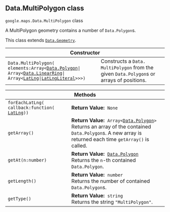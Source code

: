 <h2 id="Data.MultiPolygon"> Data.MultiPolygon class </h2><p>
<code><span itemprop="path">google.maps</span>.<span itemprop="name">Data.MultiPolygon</span></code>
class
</p><p>A MultiPolygon geometry contains a number of <code>Data.Polygon</code>s.</p><p>This class extends
<code><a href="https://github.com/amenadiel/google-maps-documentation/blob/master/docs/Data.Geometry.md">Data.Geometry</a></code>.
</p><div class="devsite-table-wrapper"><table class="constructors responsive" summary="class Data.MultiPolygon - Constructor">
<thead>
<tr><th colspan="2">Constructor</th>
</tr></thead>
<tbody>
<tr>
<td><code><span>Data.<wbr>MultiPolygon(<wbr>elements:Array&lt;</span><a href="https://github.com/amenadiel/google-maps-documentation/blob/master/docs/Data.Polygon.md"><span>Data.<wbr>Polygon</span></a><span>|<wbr>Array&lt;</span><a href="https://github.com/amenadiel/google-maps-documentation/blob/master/docs/Data.LinearRing.md"><span>Data.<wbr>LinearRing</span></a><span>|<wbr>Array&lt;</span><a href="https://github.com/amenadiel/google-maps-documentation/blob/master/docs/LatLng.md"><span>LatLng</span></a><span>|<wbr></span><a href="https://github.com/amenadiel/google-maps-documentation/blob/master/docs/LatLngLiteral.md"><span>LatLngLiteral</span></a><span>&gt;&gt;&gt;)</span></code></td>
<td>Constructs a <code><span>Data.<wbr>MultiPolygon</span></code> from the given <code><span>Data.<wbr>Polygon</span></code>s or arrays of positions.</td>
</tr>
</tbody>
</table></div><div class="devsite-table-wrapper"><table class="methods responsive" summary="class Data.MultiPolygon - Methods">
<thead>
<tr><th colspan="2">Methods</th>
</tr></thead>
<tbody>
<tr>
<td><code><span>forEachLatLng(<wbr>callback:function(<wbr></span><a href="https://github.com/amenadiel/google-maps-documentation/blob/master/docs/LatLng.md"><span>LatLng</span></a><span>))</span></code></td>
<td><div><strong>Return Value:</strong>&nbsp; <code>None</code></div>
<div class="desc"></div></td>
</tr>
<tr>
<td><code><span>getArray()</span></code></td>
<td><div><strong>Return Value:</strong>&nbsp; <code>Array&lt;<a href="https://github.com/amenadiel/google-maps-documentation/blob/master/docs/Data.Polygon.md">Data.Polygon</a>&gt;</code></div>
<div class="desc">Returns an array of the contained <code>Data.Polygon</code>s. A new array is returned each time <code>getArray()</code> is called.</div></td>
</tr>
<tr>
<td><code><span>getAt(<wbr>n:number)</span></code></td>
<td><div><strong>Return Value:</strong>&nbsp; <code><a href="https://github.com/amenadiel/google-maps-documentation/blob/master/docs/Data.Polygon.md">Data.Polygon</a></code></div>
<div class="desc">Returns the <code>n</code>-th contained <code>Data.Polygon</code>.</div></td>
</tr>
<tr>
<td><code><span>getLength()</span></code></td>
<td><div><strong>Return Value:</strong>&nbsp; <code>number</code></div>
<div class="desc">Returns the number of contained <code>Data.Polygon</code>s.</div></td>
</tr>
<tr>
<td><code><span>getType()</span></code></td>
<td><div><strong>Return Value:</strong>&nbsp; <code>string</code></div>
<div class="desc">Returns the string <code>"MultiPolygon"</code>.</div></td>
</tr>
</tbody>
</table></div>
